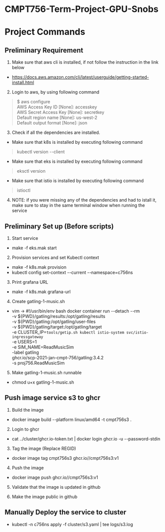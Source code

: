 # CMPT756-Term-Project-GPU-Snobs

# Project Commands

## Preliminary Requirement
1. Make sure that aws cli is installed, if not follow the instruction in the link below
  - https://docs.aws.amazon.com/cli/latest/userguide/getting-started-install.html
2. Login to aws, by using following command
> $ aws configure <br>
AWS Access Key ID [None]: accesskey <br>
AWS Secret Access Key [None]: secretkey <br>
Default region name [None]: us-west-2 <br>
Default output format [None]: json
3. Check if all the dependencies are installed.
- Make sure that k8s is installed by executing following command
>kubectl version --client
- Make sure that eks is installed by executing following command
>eksctl version
- Make sure that istio is installed by executing following command
>istioctl
4. NOTE: if you were missing any of the dependencies and had to istall it, make sure to stay in the same terminal window when running the service



## Preliminary Set up (Before scripts)
1. Start service
  - make -f eks.mak start

2. Provision services and set Kubectl context
  - make -f k8s.mak provision
  - kubectl config set-context --current --namespace=c756ns

3. Print grafana URL
  - make -f k8s.mak grafana-url

4. Create gatling-1-music.sh
  - vim -> 
    #!/usr/bin/env bash
    docker container run --detach --rm \
      -v ${PWD}/gatling/results:/opt/gatling/results \
      -v ${PWD}/gatling:/opt/gatling/user-files \
      -v ${PWD}/gatling/target:/opt/gatling/target \
      -e CLUSTER_IP=`tools/getip.sh kubectl istio-system svc/istio-ingressgateway` \
      -e USERS=1 \
      -e SIM_NAME=ReadMusicSim \
      -label gatling \
      ghcr.io/scp-2021-jan-cmpt-756/gatling:3.4.2 \
      -s proj756.ReadMusicSim

5. Make gatling-1-music.sh runnable
  - chmod u+x gatling-1-music.sh


## Push image service s3 to ghcr

1. Build the image
  - docker image build --platform linux/amd64 -t cmpt756s3 .

2. Login to ghcr
  - cat ../cluster/ghcr.io-token.txt | docker login ghcr.io -u <REGID> --password-stdin

3. Tag the image (Replace REGID)
  - docker image tag cmpt756s3 ghcr.io/<REGID>/cmpt756s3:v1

4. Push the image
  - docker image push ghcr.io/<REGID>/cmpt756s3:v1

5. Validate that the image is updated in github

6. Make the image public in github

## Manually Deploy the service to cluster

  - kubectl -n c756ns apply -f cluster/s3.yaml | tee logs/s3.log


